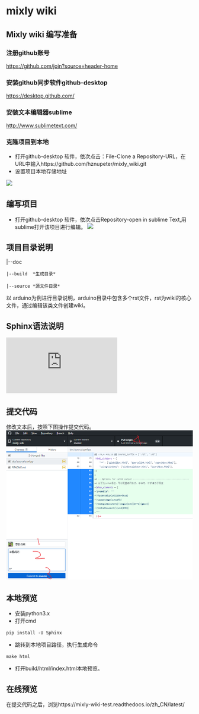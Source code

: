 # mixly wiki 

## Mixly wiki 编写准备
### 注册github账号
https://github.com/join?source=header-home
### 安装github同步软件github-desktop 
https://desktop.github.com/
### 安装文本编辑器sublime
http://www.sublimetext.com/
### 克隆项目到本地
* 打开github-desktop 软件，依次点击：File-Clone a Repository-URL，在URL中输入https://github.com/hznupeter/mixly_wiki.git
* 设置项目本地存储地址

![](images/clone_repo.png)

## 编写项目
* 打开github-desktop 软件，依次点击Repository-open in sublime Text,用sublime打开该项目进行编辑。
![](images/sublime.png)

## 项目目录说明

|--doc

	|--build  *生成目录*

	|--source *源文件目录*

以 arduino为例进行目录说明，arduino目录中包含多个rst文件，rst为wiki的核心文件，通过编辑该类文件创建wiki。
## Sphinx语法说明

![语法参考](https://www.cnblogs.com/zzqcn/p/5096876.html#_label7)


## 提交代码

修改文本后，按照下图操作提交代码。
![](images/commit.png)

## 本地预览
* 安装python3.x
* 打开cmd
```
pip install -U Sphinx
```
* 跳转到本地项目路径，执行生成命令
```
make html
```
* 打开build/html/index.html本地预览。

## 在线预览
在提交代码之后，浏览https://mixly-wiki-test.readthedocs.io/zh_CN/latest/
